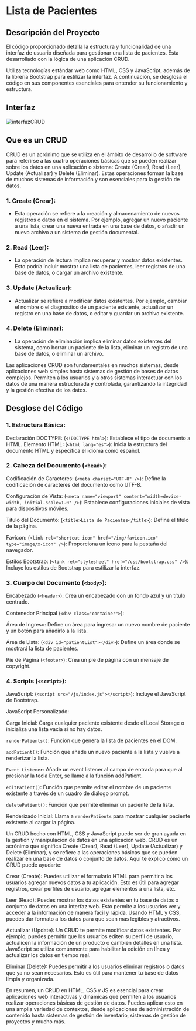 # Lista de Pacientes

## Descripción del Proyecto

El código proporcionado detalla la estructura y funcionalidad de una interfaz de usuario diseñada para gestionar una lista de pacientes. Esta desarrollado con la lógica de una aplicación CRUD.

Utiliza tecnologías estándar web como HTML, CSS y JavaScript, además de la librería Bootstrap para estilizar la interfaz. A continuación, se desglosa el código en sus componentes esenciales para entender su funcionamiento y estructura.

## Interfaz

![interfazCRUD](https://github.com/AlbertoJaimes/ListaPacientes/assets/107129295/647a01be-b582-4f8a-8a4f-297a65dc7b0e)


## Que es un CRUD

CRUD es un acrónimo que se utiliza en el ámbito de desarrollo de software para referirse a las cuatro operaciones básicas que se pueden realizar sobre los datos en una aplicación o sistema: Create (Crear), Read (Leer), Update (Actualizar) y Delete (Eliminar). Estas operaciones forman la base de muchos sistemas de información y son esenciales para la gestión de datos.

### 1. Create (Crear):
   - Esta operación se refiere a la creación y almacenamiento de nuevos registros o datos en el sistema. Por ejemplo, agregar un nuevo paciente a una lista, crear una nueva entrada en una base de datos, o añadir un nuevo archivo a un sistema de gestión documental.

### 2. Read (Leer):
   - La operación de lectura implica recuperar y mostrar datos existentes. Esto podría incluir mostrar una lista de pacientes, leer registros de una base de datos, o cargar un archivo existente.

### 3. Update (Actualizar):
   - Actualizar se refiere a modificar datos existentes. Por ejemplo, cambiar el nombre o el diagnóstico de un paciente existente, actualizar un registro en una base de datos, o editar y guardar un archivo existente.

### 4. Delete (Eliminar):
   - La operación de eliminación implica eliminar datos existentes del sistema, como borrar un paciente de la lista, eliminar un registro de una base de datos, o eliminar un archivo.

Las aplicaciones CRUD son fundamentales en muchos sistemas, desde aplicaciones web simples hasta sistemas de gestión de bases de datos complejos. Permiten a los usuarios y a otros sistemas interactuar con los datos de una manera estructurada y controlada, garantizando la integridad y la gestión efectiva de los datos.

## Desglose del Código

### 1. Estructura Básica:

Declaración DOCTYPE: (`<!DOCTYPE html>`): Establece el tipo de documento a HTML.
Elemento HTML: (`<html lang="es">`): Inicia la estructura del documento HTML y especifica el idioma como español.

### 2. Cabeza del Documento (`<head>`):

Codificación de Caracteres: (`<meta charset="UTF-8" />`): Define la codificación de caracteres del documento como UTF-8.

Configuración de Vista: (`<meta name="viewport" content="width=device-width, initial-scale=1.0" />`): Establece configuraciones iniciales de vista para dispositivos móviles.

Título del Documento: (`<title>Lista de Pacientes</title>`): Define el título de la página.

Favicon: (`<link rel="shortcut icon" href="/img/favicon.ico" type="image/x-icon" />`): Proporciona un icono para la pestaña del navegador.

Estilos Bootstrap: (`<link rel="stylesheet" href="/css/bootstrap.css" />`): Incluye los estilos de Bootstrap para estilizar la interfaz.

### 3. Cuerpo del Documento (`<body>`):

Encabezado (`<header>`): Crea un encabezado con un fondo azul y un título centrado.

Contenedor Principal (`<div class="container">`):

Área de Ingreso: Define un área para ingresar un nuevo nombre de paciente y un botón para añadirlo a la lista.

Área de Lista: (`<div id="patientList"></div>`): Define un área donde se mostrará la lista de pacientes.

Pie de Página (`<footer>`): Crea un pie de página con un mensaje de copyright.

### 4. Scripts (`<script>`):

JavaScript: (`<script src="/js/index.js"></script>`): Incluye el JavaScript de Bootstrap.

JavaScript Personalizado:

Carga Inicial: Carga cualquier paciente existente desde el Local Storage o inicializa una lista vacía si no hay datos.

`renderPatients()`: Función que genera la lista de pacientes en el DOM.

`addPatient()`: Función que añade un nuevo paciente a la lista y vuelve a renderizar la lista.

`Event Listener`: Añade un event listener al campo de entrada para que al presionar la tecla Enter, se llame a la función addPatient.

`editPatient()`: Función que permite editar el nombre de un paciente existente a través de un cuadro de diálogo prompt.

`deletePatient()`: Función que permite eliminar un paciente de la lista.

Renderizado Inicial: Llama a `renderPatients` para mostrar cualquier paciente existente al cargar la página.

Un CRUD hecho con HTML, CSS y JavaScript puede ser de gran ayuda en la gestión y manipulación de datos en una aplicación web. CRUD es un acrónimo que significa Create (Crear), Read (Leer), Update (Actualizar) y Delete (Eliminar), y se refiere a las operaciones básicas que se pueden realizar en una base de datos o conjunto de datos. Aquí te explico cómo un CRUD puede ayudarte:

Crear (Create): Puedes utilizar el formulario HTML para permitir a los usuarios agregar nuevos datos a tu aplicación. Esto es útil para agregar registros, crear perfiles de usuario, agregar elementos a una lista, etc.

Leer (Read): Puedes mostrar los datos existentes en tu base de datos o conjunto de datos en una interfaz web. Esto permite a los usuarios ver y acceder a la información de manera fácil y rápida. Usando HTML y CSS, puedes dar formato a los datos para que sean más legibles y atractivos.

Actualizar (Update): Un CRUD te permite modificar datos existentes. Por ejemplo, puedes permitir que los usuarios editen su perfil de usuario, actualicen la información de un producto o cambien detalles en una lista. JavaScript se utiliza comúnmente para habilitar la edición en línea y actualizar los datos en tiempo real.

Eliminar (Delete): Puedes permitir a los usuarios eliminar registros o datos que ya no sean necesarios. Esto es útil para mantener tu base de datos limpia y organizada.

En resumen, un CRUD en HTML, CSS y JS es esencial para crear aplicaciones web interactivas y dinámicas que permiten a los usuarios realizar operaciones básicas de gestión de datos. Puedes aplicar esto en una amplia variedad de contextos, desde aplicaciones de administración de contenido hasta sistemas de gestión de inventario, sistemas de gestión de proyectos y mucho más.
